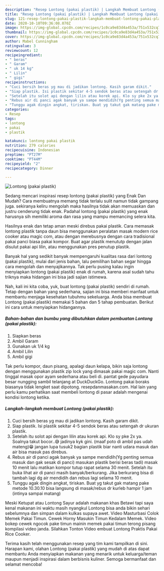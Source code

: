 ```yaml
---
description: "Resep Lontong (pakai plastik) | Langkah Membuat Lontong (pakai plastik) Yang Mudah Dan Praktis"
title: "Resep Lontong (pakai plastik) | Langkah Membuat Lontong (pakai plastik) Yang Mudah Dan Praktis"
slug: 121-resep-lontong-pakai-plastik-langkah-membuat-lontong-pakai-plastik-yang-mudah-dan-praktis
date: 2020-10-10T09:36:08.070Z
image: https://img-global.cpcdn.com/recipes/1c0ca9e83d4a453a/751x532cq70/lontong-pakai-plastik-foto-resep-utama.jpg
thumbnail: https://img-global.cpcdn.com/recipes/1c0ca9e83d4a453a/751x532cq70/lontong-pakai-plastik-foto-resep-utama.jpg
cover: https://img-global.cpcdn.com/recipes/1c0ca9e83d4a453a/751x532cq70/lontong-pakai-plastik-foto-resep-utama.jpg
author: Mabel Cunningham
ratingvalue: 3
reviewcount: 12
recipeingredient:
- " beras"
- " Garam"
- " uk 14 kg"
- " Lilin"
- " gigi"
recipeinstructions:
- "Cuci bersih beras yg mau di jadikan lontong. Kasih garam dikit."
- "Siap plastik. Isi plastik sekitar 4-5 sendok beras atau setengah dr ukuran plastik."
- "Setelah itu solot api dengan lilin atau korek api. Klo sy pke 2x ya. Soalnya takut bocor..😅 jadinya kyk gini. (maaf poto di ambil pas udah mateng)😁 jangan lupa tusuk2 bagian plastik biar nanti udara masuk dan air bisa masuk pas direbus."
- "Rebus air di panci agak banyak ya sampe mendidih(Yg penting semua masuk dan gak sesak di panci) masukan plastik berisi beras tadi) masak 10 menit lalu matikan kompor tutup rapat selama 30 menit. Setelah itu buka lihat air di panci masih banyak/berkurang. Jika berkurang bisa di tambah lagi dg air mendidih dan rebus lagi selama 10 menit."
- "Tunggu agak dingin angkat, tiriskan. Buat yg takut gak matang pake metode 10.30.10 bisa langsung di masak/rebus dr kurleb hampir 1 jam (intinya sampai matang)"
categories:
- Resep
tags:
- lontong
- pakai
- plastik

katakunci: lontong pakai plastik 
nutrition: 279 calories
recipecuisine: Indonesian
preptime: "PT27M"
cooktime: "PT44M"
recipeyield: "2"
recipecategory: Dinner

---
```



![Lontong (pakai plastik)](https://img-global.cpcdn.com/recipes/1c0ca9e83d4a453a/751x532cq70/lontong-pakai-plastik-foto-resep-utama.jpg)

Sedang mencari inspirasi resep lontong (pakai plastik) yang Enak Dan Mudah? Cara membuatnya memang tidak terlalu sulit namun tidak gampang juga. sekiranya keliru mengolah maka hasilnya tidak akan memuaskan dan justru cenderung tidak enak. Padahal lontong (pakai plastik) yang enak harusnya sih memiliki aroma dan rasa yang mampu memancing selera kita.

Hasilnya enak dan tetap aman meski direbus pakai plastik. Cara memasak lontong plastik tanpa daun bisa menggunakan peralatan masak modern rice cooker atau magic com, atau dengan merebusnya dengan cara tradisional pakai panci biasa pakai kompor. Buat agar plastik menututp dengan jalan disulut pakai api lilin, atau menggunakan pres penutup plastik.

Banyak hal yang sedikit banyak mempengaruhi kualitas rasa dari lontong (pakai plastik), mulai dari jenis bahan, lalu pemilihan bahan segar hingga cara mengolah dan menyajikannya. Tak perlu pusing kalau ingin menyiapkan lontong (pakai plastik) enak di rumah, karena asal sudah tahu triknya maka hidangan ini bisa jadi sajian istimewa.


Nah, kali ini kita coba, yuk, buat lontong (pakai plastik) sendiri di rumah. Tetap dengan bahan yang sederhana, sajian ini bisa memberi manfaat untuk membantu menjaga kesehatan tubuhmu sekeluarga. Anda bisa membuat Lontong (pakai plastik) memakai 5 bahan dan 5 tahap pembuatan. Berikut ini cara untuk menyiapkan hidangannya.

<!--inarticleads1-->

##### Bahan-bahan dan bumbu yang dibutuhkan dalam pembuatan Lontong (pakai plastik):

1. Siapkan  beras
1. Ambil  Garam
1. Gunakan  uk 1/4 kg
1. Ambil  Lilin
1. Ambil  gigi


Tak perlu kompor, daun pisang, apalagi daun kelapa, bikin saja lontong dengan menggunakan plastik zip lock yang dimasak pakai magic com. Nanti tinggal masak opor ayam sederhana atau beli di. pantat gede payudara besar nungging sambil telanjang at DuckDuckGo. Lontong pakai boraks biasanya tidak lengket saat dipotong. resepdanmasakan.com. Hal lain yang perlu kamu perhatikan saat membeli lontong di pasar adalah mengenai kondisi lontong ketika. 

<!--inarticleads2-->

##### Langkah-langkah membuat Lontong (pakai plastik):

1. Cuci bersih beras yg mau di jadikan lontong. Kasih garam dikit.
1. Siap plastik. Isi plastik sekitar 4-5 sendok beras atau setengah dr ukuran plastik.
1. Setelah itu solot api dengan lilin atau korek api. Klo sy pke 2x ya. Soalnya takut bocor..😅 jadinya kyk gini. (maaf poto di ambil pas udah mateng)😁 jangan lupa tusuk2 bagian plastik biar nanti udara masuk dan air bisa masuk pas direbus.
1. Rebus air di panci agak banyak ya sampe mendidih(Yg penting semua masuk dan gak sesak di panci) masukan plastik berisi beras tadi) masak 10 menit lalu matikan kompor tutup rapat selama 30 menit. Setelah itu buka lihat air di panci masih banyak/berkurang. Jika berkurang bisa di tambah lagi dg air mendidih dan rebus lagi selama 10 menit.
1. Tunggu agak dingin angkat, tiriskan. Buat yg takut gak matang pake metode 10.30.10 bisa langsung di masak/rebus dr kurleb hampir 1 jam (intinya sampai matang)


Meski Ketupat atau Lontong Sayur adalah makanan khas Betawi tapi saya kenal makanan ini waktu masih nyangkul Lontong bisa anda bikin sehari sebelumnya dan simpan dalam kulkas supaya awet. Video Masturbasi Colok Memek Pakai Timun. Cewek Horny Masukin Timun Kedalam Memek. Video bokep cewek ngocok pake timun mainin memek pakai timun terong pisang kompilasi video janda. Silahkan Tonton Video embuat Lontong Praktis Pakai Rice Cooker. 

Terima kasih telah menggunakan resep yang tim kami tampilkan di sini. Harapan kami, olahan Lontong (pakai plastik) yang mudah di atas dapat membantu Anda menyiapkan makanan yang menarik untuk keluarga/teman maupun menjadi inspirasi dalam berbisnis kuliner. Semoga bermanfaat dan selamat mencoba!
